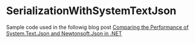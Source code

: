 # SerializationWithSystemTextJson
Sample code used in the followig blog post [Comparing the Performance of System.Text.Json and Newtonsoft.Json in .NET](https://www.erickmccollum.com/post/2020/03/01/Serialization-With-SystemTextJson.html)